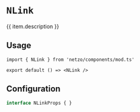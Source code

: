 <script setup>
import SectionDocsCards from '@theme/components/sections/SectionDocsCards.vue'
import en from '~/locales/en.js'
const item = en.components.find(({ uid }) => uid === 'link')
</script>

<div class="mb-5 w-75px h-75px"  :class="item.icon" />

# `NLink`

{{ item.description }}

## Usage

```tsx
import { NLink } from 'netzo/components/mod.ts'

export default () => <NLink />
```

## Configuration

```ts
interface NLinkProps { }
```
